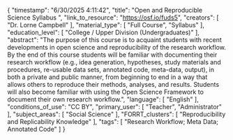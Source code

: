 {
    "timestamp": "6/30/2025 4:11:42",
    "title": "Open and Reproducible Science Syllabus ",
    "link_to_resource": "https://osf.io/fuds5",
    "creators": [
        "Dr. Lorne Campbell"
    ],
    "material_type": [
        "Full Course",
        "Syllabus"
    ],
    "education_level": [
        "College / Upper Division (Undergraduates)"
    ],
    "abstract": "The purpose of this course is to acquaint students with recent developments in open science and reproducibility of the research workflow. By the end of this course students will be familiar with documenting their research workflow (e.g., idea generation, hypotheses, study materials and procedures, re-usable data sets, annotated code, meta-data, output), in both a private and public manner, from beginning to end in a way that allows others to reproduce their methods, analyses, and results. Students will also become familiar with using the Open Science Framework to document their own research workflow.",
    "language": [
        "English"
    ],
    "conditions_of_use": "CC BY",
    "primary_user": [
        "Teacher",
        "Administrator"
    ],
    "subject_areas": [
        "Social Science"
    ],
    "FORRT_clusters": [
        "Reproducibility and Replicability Knowledge"
    ],
    "tags": [
        "Research Workflow; Meta Data; Annotated Code"
    ]
}